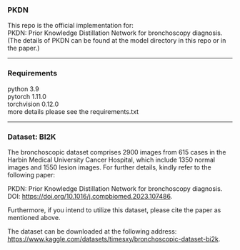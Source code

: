 ### PKDN
This repo is the official implementation for:  
PKDN: Prior Knowledge Distillation Network for bronchoscopy diagnosis.  
(The details of PKDN can be found at the model directory in this repo or in the paper.)

***
### Requirements
python 3.9  
pytorch 1.11.0  
torchvision 0.12.0  
more details please see the requirements.txt

***
### Dataset: BI2K
The bronchoscopic dataset comprises 2900 images from 615 cases in the Harbin Medical University Cancer Hospital, which include 1350 normal images and 1550 lesion images. For further details, kindly refer to the following paper:

PKDN: Prior Knowledge Distillation Network for bronchoscopy diagnosis.  
DOI: https://doi.org/10.1016/j.compbiomed.2023.107486.

Furthermore, if you intend to utilize this dataset, please cite the paper as mentioned above.

The dataset can be downloaded at the following address:   
https://www.kaggle.com/datasets/timesxy/bronchoscopic-dataset-bi2k.
